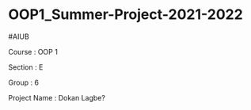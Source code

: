 # OOP1_Summer-Project-2021-2022
#AIUB

Course : OOP 1

Section : E

Group : 6

Project Name : Dokan Lagbe?
